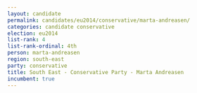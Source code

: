 ```yaml
---
layout: candidate
permalink: candidates/eu2014/conservative/marta-andreasen/
categories: candidate conservative
election: eu2014
list-rank: 4
list-rank-ordinal: 4th
person: marta-andreasen
region: south-east
party: conservative
title: South East - Conservative Party - Marta Andreasen
incumbent: true
---
```

